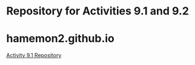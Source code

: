 # Repository for Activities 9.1 and 9.2
# hamemon2.github.io
<a href="https://github.com/hamemon2/PCDE-Activity-9.1"> Activity 9.1 Repository </a>
